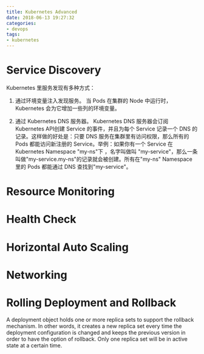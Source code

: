 ```yaml
---
title: Kubernetes Advanced
date: 2018-06-13 19:27:32
categories:
- devops
tags:
- kubernetes
---
```

# Service Discovery

Kubernetes 里服务发现有多种方式：

1. 通过环境变量注入发现服务。
当 Pods 在集群的 Node 中运行时，Kubernetes 会为它增加一些列的环境变量。

2. 通过 Kubernetes DNS 服务器。
Kubernetes DNS 服务器会订阅 Kubernetes API创建 Service 的事件，并且为每个 Service 记录一个 DNS 的记录。这样做的好处是：只要 DNS 服务在集群里有访问权限，那么所有的 Pods 都能访问新注册的 Service。举例：如果你有一个 Service 在 Kubernetes Namespace "my-ns"下 ，名字叫做叫 "my-service"，那么一条叫做"my-service.my-ns"的记录就会被创建。所有在"my-ns" Namespace 里的 Pods 都能通过 DNS 查找到"my-service"。

<!-- more -->

# Resource Monitoring

# Health Check

# Horizontal Auto Scaling

# Networking

# Rolling Deployment and Rollback

A deployment object holds one or more replica sets to support the rollback mechanism. In other words, it creates a new replica set every time the deployment configuration is changed and keeps the previous version in order to have the option of rollback. Only one replica set will be in active state at a certain time.